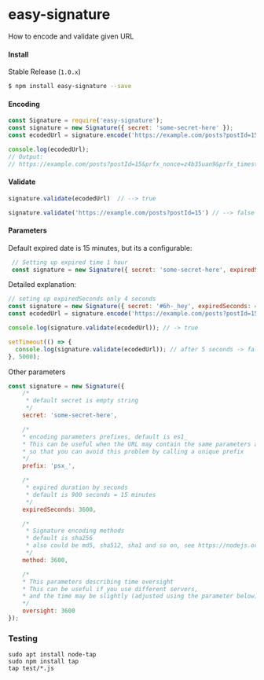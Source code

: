 
easy-signature
==========

How to encode and validate given URL


#### Install

Stable Release (`1.0.x`)

```sh
$ npm install easy-signature --save
```

#### Encoding

```javascript
const Signature = require('easy-signature');
const signature = new Signature({ secret: 'some-secret-here' });
const ecodedUrl = signature.encode('https://example.com/posts?postId=15');

console.log(ecodedUrl);
// Output:
// https://example.com/posts?postId=15&prfx_nonce=z4b35uan9&prfx_timestamp=1573832651&prfx_method=sha256&prfx_signature=MTk1ZGQyYzdlYmNlOGY3Nzk2NzM3YmRhYmU2MTZlNzczMDYyN2I1ZTMwOWI1YmMxM2E2ZGZjZjNkMWIyYWJhNQ%3D%3D
```

#### Validate

```javascript
signature.validate(ecodedUrl)  // --> true

signature.validate('https://example.com/posts?postId=15') // --> false
```


#### Parameters

Default expired date is 15 minutes, but its a configurable:

```javascript
 // Setting up expired time 1 hour
 const signature = new Signature({ secret: 'some-secret-here', expiredSeconds: 3600 });

```

Detailed explanation:

```javascript
// seting up expiredSeconds only 4 seconds
const signature = new Signature({ secret: '#6h-_hey', expiredSeconds: 4, prefix: 'prfx_' });
const ecodedUrl = signature.encode('https://example.com/posts?postId=15');

console.log(signature.validate(ecodedUrl)); // -> true

setTimeout(() => {
  console.log(signature.validate(ecodedUrl)); // after 5 seconds -> false
}, 5000);

```

Other parameters

```javascript
const signature = new Signature({
    /*
     * default secret is empty string
     */
    secret: 'some-secret-here',

    /*
    * encoding parameters prefixes, default is es1_
    * This can be useful when the URL may contain the same parameters as the module,
    * so that you can avoid this problem by calling a unique prefix
    */
    prefix: 'psx_',

    /*
     * expired duration by seconds
     * default is 900 seconds = 15 minutes
     */
    expiredSeconds: 3600,

    /*
     * Signature encoding methods
     * default is sha256
     * also could be md5, sha512, sha1 and so on, see https://nodejs.org/api/crypto.html
     */
    method: 3600,

    /*
    * This parameters describing time oversight
    * This can be useful if you use different servers,
    * and the time may be slightly (adjusted using the parameter below) is different
    */
    oversight: 3600
});

```


### Testing

```
sudo apt install node-tap
sudo npm install tap
tap test/*.js
```
